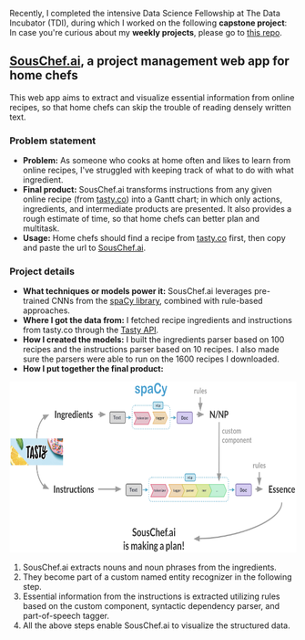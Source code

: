 Recently, I completed the intensive Data Science Fellowship at The Data Incubator (TDI), during which I worked on the following **capstone project**: \
In case you're curious about my **weekly projects**, please go to [this repo](https://github.com/LisiWang/tdi_weekly_projects.git).
## [SousChef.ai](https://souschef-kpmy.onrender.com/), a project management web app for home chefs
This web app aims to extract and visualize essential information from online recipes, so that home chefs can skip the trouble of reading densely written text.
### Problem statement
- **Problem:** As someone who cooks at home often and likes to learn from online recipes, I've struggled with keeping track of what to do with what ingredient.
- **Final product:** SousChef.ai transforms instructions from any given online recipe (from [tasty.co](https://tasty.co/)) into a Gantt chart; in which only actions, ingredients, and intermediate products are presented. It also provides a rough estimate of time, so that home chefs can better plan and multitask.
- **Usage:** Home chefs should find a recipe from [tasty.co](https://tasty.co/) first, then copy and paste the url to [SousChef.ai](https://souschef-kpmy.onrender.com/).
### Project details
- **What techniques or models power it:** SousChef.ai leverages pre-trained CNNs from the [spaCy library](https://spacy.io/), combined with rule-based approaches. 
- **Where I got the data from:** I fetched recipe ingredients and instructions from tasty.co through the [Tasty API](https://rapidapi.com/apidojo/api/tasty).
- **How I created the models:** I built the ingredients parser based on 100 recipes and the instructions parser based on 10 recipes. I also made sure the parsers were able to run on the 1600 recipes I downloaded.
- **How I put together the final product:**
<p align="center">
<img src="How SousChef.ai works.png" height="300">
</p>

1. SousChef.ai extracts nouns and noun phrases from the ingredients.
2. They become part of a custom named entity recognizer in the following step.
3. Essential information from the instructions is extracted utilizing rules based on the custom component, syntactic dependency parser, and part-of-speech tagger.
4. All the above steps enable SousChef.ai to visualize the structured data.
